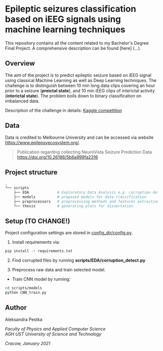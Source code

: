 # Epileptic seizures classification based on iEEG signals using machine learning techniques

This repository contains all the content related to my Bachelor's Degree Final Project. 
A comprehensive description can be found [here] (...). 

## Overview
The aim of the project is to predict epileptic seizure based on iEEG signal using classical Machine Learning as well as Deep Learning techniques.
The challenge is to distinguish between 10 min long data clips covering an hour prior to a seizure (**preictal state**), and 10 min iEEG clips of interictal activity (**interictal state**). The problem boils down to binary classification on imbalanced data. 

Description of the challenge in details: [Kaggle competition](https://www.kaggle.com/c/melbourne-university-seizure-prediction)

## Data 
Data is credited to Melbourne University and can be accessed via website https://www.epilepsyecosystem.org/. 
> Publication regarding collecting NeuroVista Seizure Prediction Data https://doi.org/10.26188/5b6a999fa2316


## Project structure

```bash
.
└── scripts
    ├── EDA             # Exploratory Data Analysis e.g. corruption detection
    ├── models          # proposed models for data classification
    ├── preprocessors   # preprocessing methods and features extraction
    └── thesis          # generating plots for dissertation
```

## Setup (TO CHANGE!)
Project configuration settings are stored in [config_dir/config.py](config_dir/config.py).


1. Install requirements via:

```bash
pip install -r requirements.txt
```
2. Find corrupted files by running **scripts/EDA/corruption_detect.py**

3. Preprocess raw data and train selected model. 
- Train CNN model by running:

```bash
cd scripts/models
python CNN_train.py
``` 



## Author
Aleksandra Pestka

*Faculty of Physics and Applied Computer Science <br>
AGH UST University of Science and Technology*

*Cracow, January 2021*